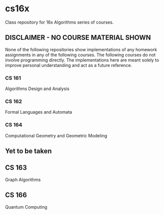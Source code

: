 # cs16x

Class repository for 16x Algorithms series of courses.

## DISCLAIMER - NO COURSE MATERIAL SHOWN
None of the following repositories show implementations of any homework assignments in any of the following courses. The following courses do not involve programming directly. The implementations here are meant solely to improve personal understanding and act as a future reference.


### CS 161

Algorithms Design and Analysis

### CS 162

Formal Languages and Automata

### CS 164

Computational Geometry and Geometric Modeling


## Yet to be taken


## CS 163

Graph Algorithms

## CS 166

Quantum Computing

